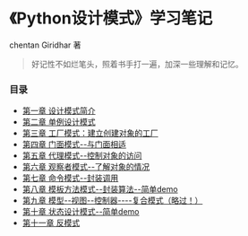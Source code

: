 <!--
 * @Author: 27
 * @LastEditors: 27
 * @Date: 2020-01-30 22:08:43
 * @LastEditTime: 2020-03-25 11:42:24
 * @FilePath: /Coding-Daily/content/DesignPattern/Python设计模式/learnGuide.md
 * @description: type some description
 -->
# 《Python设计模式》学习笔记
chentan Giridhar 著
> 好记性不如烂笔头，照着书手打一遍，加深一些理解和记忆。

### 目录
- [第一章 设计模式简介](./笔记正文/chapter1.md)
- [第二章 单例设计模式](./笔记正文/chapter2.md)
- [第三章 工厂模式：建立创建对象的工厂](./笔记正文/chapter3.md)
- [第四章 门面模式--与门面相适](./笔记正文/chapter4.md)
- [第五章 代理模式--控制对象的访问](./笔记正文/chapter5.md)
- [第六章 观察者模式--了解对象的情况](./笔记正文/chapter6.md)
- [第七章 命令模式--封装调用](./笔记正文/chapter7.md)
- [第八章 模板方法模式--封装算法--简单demo](./相关代码/第八章/模板方法-封装算法.py)
- [第九章 模型--视图--控制器----复合模式（略过！）](./笔记正文/chapter9.md)
- [第十章 状态设计模式--简单demo](./相关代码/第十章/状态设计模式.py)
- [第十一章 反模式](./笔记正文/chapter11.md)

